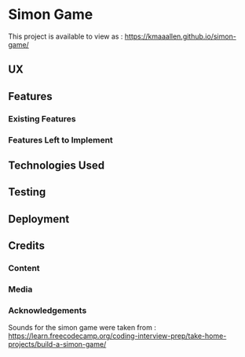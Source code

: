 # Simon Game

This project is available to view as : https://kmaaallen.github.io/simon-game/
 
## UX
 

## Features


 
### Existing Features


### Features Left to Implement

## Technologies Used


## Testing


## Deployment


## Credits

### Content


### Media


### Acknowledgements

Sounds for the simon game were taken from : https://learn.freecodecamp.org/coding-interview-prep/take-home-projects/build-a-simon-game/

